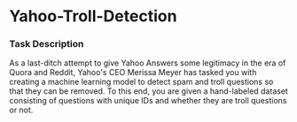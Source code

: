 # Yahoo-Troll-Detection

### Task Description

As a last-ditch attempt to give Yahoo Answers some legitimacy in the era of Quora and Reddit, Yahoo's CEO Merissa Meyer has tasked you with creating a machine learning model to detect spam and troll questions so that they can be removed. To this end, you are given a hand-labeled dataset consisting of questions with unique IDs and whether they are troll questions or not.
